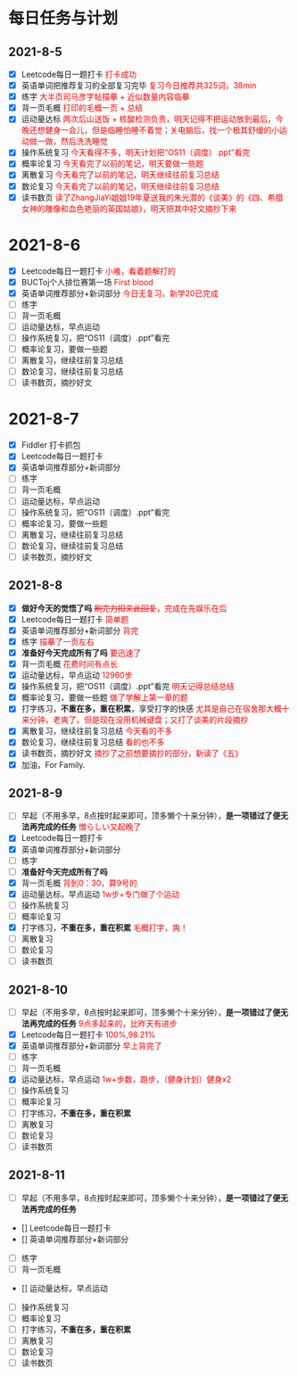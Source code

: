 <!--
 * @Author: LetMeFly
 * @Date: 2021-08-05 18:02:42
 * @LastEditors: LetMeFly
 * @LastEditTime: 2021-08-11 00:00:29
-->
# 每日任务与计划

## 2021-8-5

- [x] Leetcode每日一题打卡 <font color="red">打卡成功</font>
- [x] 英语单词把推荐复习的全部复习完毕 <font color="red">复习今日推荐共325词，38min</font>
- [x] 练字 <font color="red">大半页司马彦字帖描摹 + 近似数量内容临摹</font>
- [x] 背一页毛概 <font color="red">打印的毛概一页 + 总结</font>
- [x] 运动量达标 <font color="red">两次后山送饭 + 核酸检测负责，明天记得不把运动放到最后，今晚还想健身一会儿，但是临睡怕睡不着觉；关电脑后，找一个极其舒缓的小运动做一做，然后洗洗睡觉</font>
- [x] 操作系统复习 <font color="red">今天看得不多，明天计划把“OS11（调度）.ppt”看完</font>
- [x] 概率论复习 <font color="red">今天看完了以前的笔记，明天要做一些题</font>
- [x] 离散复习 <font color="red">今天看完了以前的笔记，明天继续往前复习总结</font>
- [x] 数论复习 <font color="red">今天看完了以前的笔记，明天继续往前复习总结</font>
- [x] 读书数页 <font color="red">读了ZhangJiaYi姐姐19年夏送我的朱光潜的《谈美》的《四、希腊女神的雕像和血色艳丽的英国姑娘》，明天把其中好文摘抄下来</font>

# 2021-8-6

- [x] Leetcode每日一题打卡 <font color="red">小难，看着题解打的</font>
- [x] BUCToj个人排位赛第一场 <font color="red">First blood</font>
- [x] 英语单词推荐部分+新词部分 <font color="red">今日无复习，新学20已完成</font>
- [ ] 练字 <font color="red"></font>
- [ ] 背一页毛概 <font color="red"></font>
- [ ] 运动量达标，早点运动 <font color="red"></font>
- [ ] 操作系统复习，把“OS11（调度）.ppt”看完 <font color="red"></font>
- [ ] 概率论复习，要做一些题 <font color="red"></font>
- [ ] 离散复习，继续往前复习总结 <font color="red"></font>
- [ ] 数论复习，继续往前复习总结 <font color="red"></font>
- [ ] 读书数页，摘抄好文 <font color="red"></font>

# 2021-8-7

- [x] Fiddler 打卡抓包
- [x] Leetcode每日一题打卡 <font color="red"></font>
- [x] 英语单词推荐部分+新词部分 <font color="red"></font>
- [ ] 练字 <font color="red"></font>
- [ ] 背一页毛概 <font color="red"></font>
- [ ] 运动量达标，早点运动 <font color="red"></font>
- [ ] 操作系统复习，把“OS11（调度）.ppt”看完 <font color="red"></font>
- [ ] 概率论复习，要做一些题 <font color="red"></font>
- [ ] 离散复习，继续往前复习总结 <font color="red"></font>
- [ ] 数论复习，继续往前复习总结 <font color="red"></font>
- [ ] 读书数页，摘抄好文 <font color="red"></font>

## 2021-8-8

- [x] **做好今天的觉悟了吗** <font color="red">~~刷完力扣来此回复~~，完成在先娱乐在后</font>
- [x] Leetcode每日一题打卡 <font color="red">简单题</font>
- [x] 英语单词推荐部分+新词部分 <font color="red">背完</font>
- [x] 练字 <font color="red">描摹了一页左右</font>
- [x] **准备好今天完成所有了吗**  <font color="red">要迅速了</font>
- [x] 背一页毛概 <font color="red">花费时间有点长</font>
- [x] 运动量达标，早点运动 <font color="red">12960步</font>
- [x] 操作系统复习，把“OS11（调度）.ppt”看完 <font color="red">明天记得总结总结</font>
- [x] 概率论复习，要做一些题 <font color="red">做了学解上第一章的题</font>
- [x] 打字练习，**不重在多，重在积累**，享受打字的快感 <font color="red">尤其是自己在宿舍那大概十来分钟，老爽了。但是现在没用机械键盘；又打了谈美的片段摘抄</font>
- [x] 离散复习，继续往前复习总结 <font color="red">今天看的不多</font>
- [x] 数论复习，继续往前复习总结 <font color="red">看的也不多</font>
- [x] 读书数页，摘抄好文 <font color="red">摘抄了之前想要摘抄的部分，新读了《五》</font>
- [x] 加油，For Family.

## 2021-8-9

- [ ] 早起（不用多早，8点按时起来即可，顶多懒个十来分钟），**是一项错过了便无法再完成的任务** <font color="red">憎らしい又起晚了</font>
- [x] Leetcode每日一题打卡 <font color="red"></font>
- [x] 英语单词推荐部分+新词部分 <font color="red"></font>
- [ ] 练字 <font color="red"></font>
- [ ] **准备好今天完成所有了吗** <font color="red"></font>
- [x] 背一页毛概 <font color="red">背到0：30，算9号的</font>
- [x] 运动量达标，早点运动 <font color="red">1w步+专门做了个运动</font>
- [ ] 操作系统复习 <font color="red"></font>
- [ ] 概率论复习 <font color="red"></font>
- [x] 打字练习，**不重在多，重在积累** <font color="red">毛概打字，爽！</font>
- [ ] 离散复习 <font color="red"></font>
- [ ] 数论复习 <font color="red"></font>
- [ ] 读书数页 <font color="red"></font>

## 2021-8-10

- [ ] 早起（不用多早，8点按时起来即可，顶多懒个十来分钟），**是一项错过了便无法再完成的任务** <font color="red">9点多起来的，比昨天有进步</font>
- [x] Leetcode每日一题打卡 <font color="red">100%,98.21%</font>
- [x] 英语单词推荐部分+新词部分 <font color="red">早上背完了</font>
- [ ] 练字 <font color="red"></font>
- [ ] 背一页毛概 <font color="red"></font>
- [x] 运动量达标，早点运动 <font color="red">1w+步数，跑步，（健身计划）健身x2</font>
- [ ] 操作系统复习 <font color="red"></font>
- [ ] 概率论复习 <font color="red"></font>
- [ ] 打字练习，**不重在多，重在积累** <font color="red"></font>
- [ ] 离散复习 <font color="red"></font>
- [ ] 数论复习 <font color="red"></font>
- [ ] 读书数页 <font color="red"></font>

## 2021-8-11

- [ ] 早起（不用多早，8点按时起来即可，顶多懒个十来分钟），**是一项错过了便无法再完成的任务** <font color="red"></font>
- [] Leetcode每日一题打卡 <font color="red"></font>
- [] 英语单词推荐部分+新词部分 <font color="red"></font>
- [ ] 练字 <font color="red"></font>
- [ ] 背一页毛概 <font color="red"></font>
- [] 运动量达标，早点运动 <font color="red"></font>
- [ ] 操作系统复习 <font color="red"></font>
- [ ] 概率论复习 <font color="red"></font>
- [ ] 打字练习，**不重在多，重在积累** <font color="red"></font>
- [ ] 离散复习 <font color="red"></font>
- [ ] 数论复习 <font color="red"></font>
- [ ] 读书数页 <font color="red"></font>